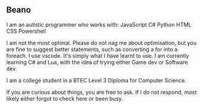 ## Beano

<!--
**Beano0/Beano0** is a ✨ _special_ ✨ repository because its `README.md` (this file) appears on your GitHub profile.
-->

I am an autistic programmer who works with:
JavaScript
C#
Python
HTML
CSS
Powershell

I am not the most optimal. Please do not nag me about optimisation, but you are fine to suggest better statements, such as converting a for into a foreach.
I use vscode. It's simply what I have learnt to use.
I am currently learning C# and Lua, with the idea of trying either Game dev or Software dev.

I am a college student in a BTEC Level 3 Diploma for Computer Science.

If you are curious about things, you are free to ask. If I do not respond, most likely either forgot to check here or been busy.

